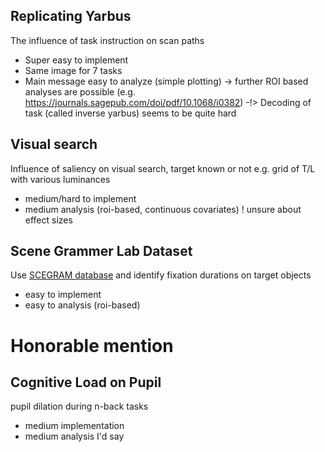 ## Replicating Yarbus
The influence of task instruction on scan paths
  - Super easy to implement
  - Same image for 7 tasks
  - Main message easy to analyze (simple plotting)
  -> further ROI based analyses are possible (e.g. https://journals.sagepub.com/doi/pdf/10.1068/i0382)
  -!> Decoding of task (called inverse yarbus) seems to be quite hard
  
## Visual search
Influence of saliency on visual search, target known or not
e.g. grid of T/L with various luminances
  - medium/hard to implement
  - medium analysis (roi-based, continuous covariates)
  ! unsure about effect sizes

## Scene Grammer Lab Dataset
Use [SCEGRAM database](https://www.scenegrammarlab.com/research/development-of-scene-grammar/scegram-database/) and identify fixation durations on target objects
  - easy to implement
  - easy to analysis (roi-based)

# Honorable mention
## Cognitive Load on Pupil
  pupil dilation during n-back tasks
  - medium implementation
  - medium analysis I'd say

